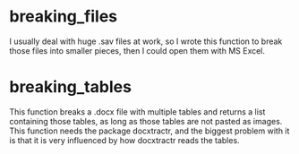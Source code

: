 # breaking_files

I usually deal with huge .sav files at work, so I wrote this function to break those files into smaller pieces, then I could open them with MS Excel.

# breaking_tables

This function breaks a .docx file with multiple tables and returns a list containing those tables, as long as those tables are not pasted
as images. This function needs the package docxtractr, and the biggest problem with it is that it is very influenced by how docxtractr
reads the tables.
